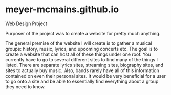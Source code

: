 # meyer-mcmains.github.io
Web Design Project

Purposer of the project was to create a website for pretty much anything. 

The general premise of the website I will create is to gather a musical groups: history, music, lyrics, and upcoming concerts etc. 
The goal is to create a website that can host all of these things under one roof. You currently have to go to several different sites 
to find many of the things I listed. There are separate lyrics sites, streaming sites, biography sites, and sites to actually buy music. 
Also, bands rarely have all of this information contained on even their personal sites. It would be very beneficial for a user to go onto 
a site and be able to essentially find everything about a group they need to know. 
